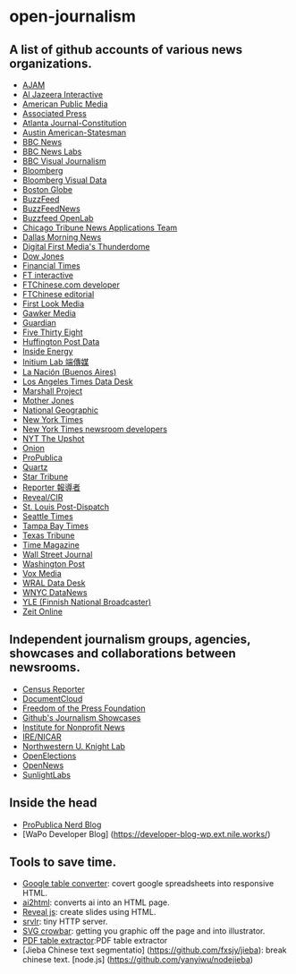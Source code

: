 # open-journalism

## A list of github accounts of various news organizations.

* [AJAM](https://github.com/ajam)
* [Al Jazeera Interactive](https://github.com/ajinteractive)
* [American Public Media](https://github.com/APMG)
* [Associated Press](https://github.com/associatedpress)
* [Atlanta Journal-Constitution](https://github.com/NewsappAJC)
* [Austin American-Statesman](https://github.com/statesman)
* [BBC News](https://github.com/BBC-News)
* [BBC News Labs](https://github.com/BBC-News-Labs)
* [BBC Visual Journalism](https://github.com/bbcvisualjournalism)
* [Bloomberg](https://github.com/bloomberg)
* [Bloomberg Visual Data](https://github.com/bvisualdata)
* [Boston Globe](https://github.com/bostonglobe)
* [BuzzFeed](https://github.com/BuzzFeed)
* [BuzzFeedNews](https://github.com/BuzzFeedNews)
* [Buzzfeed OpenLab](https://github.com/buzzfeed-openlab)
* [Chicago Tribune News Applications Team](https://github.com/newsapps)
* [Dallas Morning News](https://github.com/dallasmorningnews)
* [Digital First Media's Thunderdome](https://github.com/thunderdome-data)
* [Dow Jones](https://github.com/dowjones)
* [Financial Times](https://github.com/financial-times)
* [FT interactive](https://github.com/ft-interactive/)
* [FTChinese.com developer](https://github.com/ftchinese)
* [FTChinese editorial](https://github.com/ftc-editorial)
* [First Look Media](https://github.com/firstlookmedia)
* [Gawker Media](https://github.com/gawkermedia)
* [Guardian](https://github.com/guardian)
* [Five Thirty Eight](https://github.com/fivethirtyeight)
* [Huffington Post Data](https://github.com/huffpostdata)
* [Inside Energy](https://github.com/InsideEnergy)
* [Initium Lab 端傳媒](https://github.com/initiumlab)
* [La Nación (Buenos Aires)](https://github.com/lanacioncom)
* [Los Angeles Times Data Desk](https://github.com/datadesk)
* [Marshall Project](https://github.com/themarshallproject)
* [Mother Jones](https://github.com/motherjones)
* [National Geographic](https://github.com/natgeo)
* [New York Times](https://github.com/NYTimes)
* [New York Times newsroom developers](https://github.com/newsdev)
* [NYT The Upshot](https://github.com/theupshot)
* [Onion](https://github.com/theonion)
* [ProPublica](https://github.com/propublica)
* [Quartz](https://github.com/quartz)
* [Star Tribune](https://github.com/striblab)
* [Reporter 報導者](https://github.com/twreporter)
* [Reveal/CIR](https://github.com/cirlabs)
* [St. Louis Post-Dispatch](https://github.com/PostDispatchInteractive)
* [Seattle Times](https://github.com/seattletimes)
* [Tampa Bay Times](https://github.com/tbtimes)
* [Texas Tribune](https://github.com/texastribune)
* [Time Magazine](https://github.com/TimeMagazine)
* [Wall Street Journal](https://github.com/WSJ)
* [Washington Post](https://github.com/washingtonpost)
* [Vox Media](https://github.com/voxmedia)
* [WRAL Data Desk](https://github.com/wraldata)
* [WNYC DataNews](https://github.com/datanews)
* [YLE (Finnish National Broadcaster)](https://github.com/Yleisradio)
* [Zeit Online](https://github.com/ZeitOnline)

## Independent journalism groups, agencies, showcases and collaborations between newsrooms.

* [Census Reporter](https://github.com/censusreporter)
* [DocumentCloud](https://github.com/documentcloud)
* [Freedom of the Press Foundation](https://github.com/freedomofpress)
* [Github's Journalism Showcases](https://github.com/showcases/open-journalism)
* [Institute for Nonprofit News](https://github.com/inn)
* [IRE/NICAR](https://github.com/ireapps)
* [Northwestern U. Knight Lab](https://github.com/NUKnightLab)
* [OpenElections](https://github.com/openelections)
* [OpenNews](https://github.com/openNews)
* [SunlightLabs](https://github.com/sunlightlabs)

## Inside the head
* [ProPublica Nerd Blog](https://www.propublica.org/nerds/)
* [WaPo Developer Blog] (https://developer-blog-wp.ext.nile.works/)

## Tools to save time.

* [Google table converter](https://github.com/jsvine/google-table-converter): covert google spreadsheets into responsive HTML.
* [ai2html](https://github.com/cedricsam/ai2html): converts ai into an HTML page.
* [Reveal js](https://github.com/hakimel/reveal.js): create slides using HTML.
* [srvlr](https://github.com/kavanagh/srvlr): tiny HTTP server.
* [SVG crowbar](https://github.com/NYTimes/svg-crowbar): getting you graphic off the page and into illustrator. 
* [PDF table extractor](http://ronnywang.github.io/pdf-table-extractor/):PDF table extractor
* [Jieba Chinese text segmentatio] (https://github.com/fxsjy/jieba): break chinese text. [node.js] (https://github.com/yanyiwu/nodejieba)

